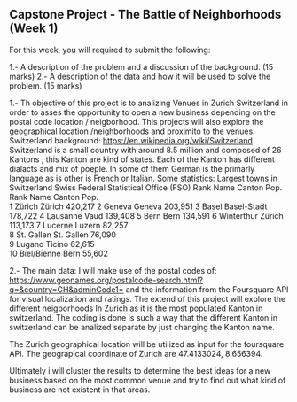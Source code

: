 ## Capstone Project - The Battle of Neighborhoods (Week 1)

For this week, you will required to submit the following:

1.- A description of the problem and a discussion of the background. (15 marks)
2.- A description of the data and how it will be used to solve the problem. (15 marks)


1.- Th objective of this project is to analizing Venues in Zurich Switzerland in order to asses the opportunity to open a new business depending on the postal code location / neigborhood. This projects will also explore the geographical location /neighborhoods and proximito to the venues. 
Switzerland background: https://en.wikipedia.org/wiki/Switzerland
Switzerland is a small country with around 8.5 million and composed of 26 Kantons , this Kanton are kind of states. Each of the Kanton has different dialacts and mix of poeple. In some of them German is the primarly language as is other is French  or Italian. 
Some statistics: 
Largest towns in Switzerland
Swiss Federal Statistical Office (FSO)
Rank	Name	Canton	Pop.	Rank	Name	Canton	Pop.	
1	Zürich	Zürich	420,217	
2	Geneva	Geneva	203,951	
3	Basel	Basel-Stadt	178,722	
4	Lausanne	Vaud	139,408	
5	Bern	Bern	134,591	
6	Winterthur	Zürich	113,173	
7	Lucerne	Luzern	82,257	
8	St. Gallen	St. Gallen	76,090	
9	Lugano	Ticino	62,615	
10	Biel/Bienne	Bern	55,602	

2.-
The main data:
I will make use of the postal codes of: https://www.geonames.org/postalcode-search.html?q=&country=CH&adminCode1= and the information from the Foursquare API for visual localization and ratings.
The extend of this project will explore the different neigborhoods In Zurich as it is the most populated Kanton in switzerland. The coding is done is such a way that the different Kanton in switzerland can be analized separate by just changing the Kanton name.

The Zurich geographical location will be utilized as input for the foursquare API.
The geograpical coordinate of Zurich are 47.4133024, 8.656394.

Ultimately i will cluster the results to determine the best ideas for a new business based on the most common venue and try to find out what kind of business are not existent in that areas. 
